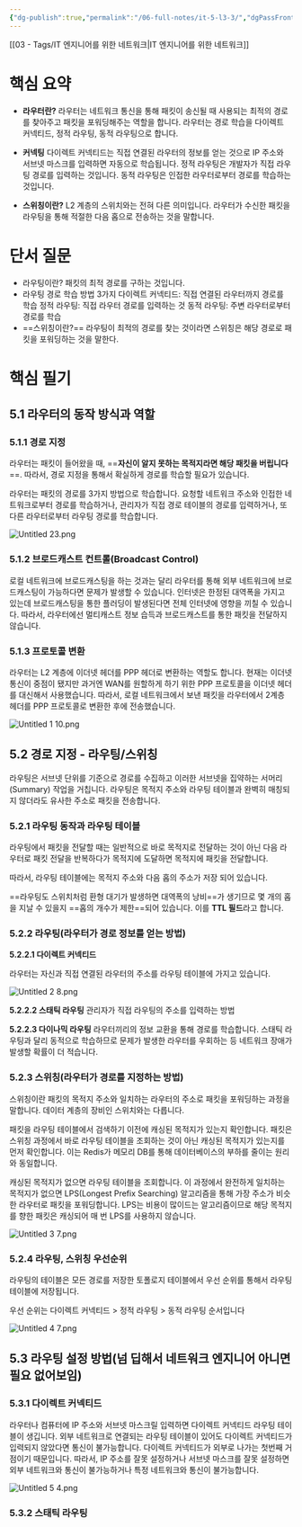 ```yaml
---
{"dg-publish":true,"permalink":"/06-full-notes/it-5-l3-3/","dgPassFrontmatter":true}
---
```


[[03 - Tags/IT 엔지니어를 위한 네트워크\|IT 엔지니어를 위한 네트워크]]
# 핵심 요약
- **라우터란?**
	라우터는 네트워크 통신을 통해 패킷이 송신될 때 사용되는 최적의 경로를 찾아주고 패킷을 포워딩해주는 역할을 합니다.
	라우터는 경로 학습을 다이렉트 커넥티드, 정적 라우팅, 동적 라우팅으로 합니다.

- **커넥팅**
	다이렉트 커넥티드는 직접 연결된 라우터의 정보를 얻는 것으로 IP 주소와 서브넷 마스크를 입력하면 자동으로 학습됩니다.
	정적 라우팅은 개발자가 직접 라우팅 경로를 입력하는 것입니다.
	동적 라우팅은 인접한 라우터로부터 경로를 학습하는 것입니다.

- **스위칭이란?**
	L2 계층의 스위치와는 전혀 다른 의미입니다. 라우터가 수신한 패킷을 라우팅을 통해 적절한 다음 홉으로 전송하는 것을 말합니다.
# 단서 질문
- 라우팅이란?
    패킷의 최적 경로를 구하는 것입니다.
- 라우팅 경로 학습 방법 3가지
    다이렉트 커넥티드: 직접 연결된 라우터까지 경로를 학습
    정적 라우팅: 직접 라우터 경로를 입력하는 것
    동적 라우팅: 주변 라우터로부터 경로를 학습
- ==스위칭이란?==
    라우팅이 최적의 경로를 찾는 것이라면 스위칭은 해당 경로로 패킷을 포워딩하는 것을 말한다.
# 핵심 필기
## 5.1 라우터의 동작 방식과 역할
### 5.1.1 경로 지정
라우터는 패킷이 들어왔을 때, ==**자신이 알지 못하는 목적지라면 해당 패킷을 버립니다**==. 따라서, 경로 지정을 통해서 확실하게 경로를 학습할 필요가 있습니다.

라우터는 패킷의 경로를 3가지 방법으로 학습합니다. 요청할 네트워크 주소와 인접한 네트워크로부터 경로를 학습하거나, 관리자가 직접 경로 테이블의 경로를 입력하거나, 또 다른 라우터로부터 라우팅 경로를 학습합니다.

![Untitled 23.png](/img/user/image/Untitled%2023.png)

### 5.1.2 브로드캐스트 컨트롤(Broadcast Control)
로컬 네트워크에 브로드캐스팅을 하는 것과는 달리 라우터를 통해 외부 네트워크에 브로드캐스팅이 가능하다면 문제가 발생할 수 있습니다. 인터넷은 한정된 대역폭을 가지고 있는데 브로드캐스팅을 통한 플러딩이 발생된다면 전체 인터넷에 영향을 끼칠 수 있습니다. 따라서, 라우터에선 멀티캐스트 정보 습득과 브로드캐스트를 통한 패킷을 전달하지 않습니다.

### 5.1.3 프로토콜 변환

라우터는 L2 계층에 이더넷 헤더를 PPP 헤더로 변환하는 역할도 합니다. 현재는 이더넷 통신이 중점이 됐지만 과거엔 WAN를 원할하게 하기 위한 PPP 프로토콜을 이더넷 헤더를 대신해서 사용했습니다. 따라서, 로컬 네트워크에서 보낸 패킷을 라우터에서 2계층 헤더를 PPP 프로토콜로 변환한 후에 전송했습니다.

![Untitled 1 10.png](/img/user/image/Untitled%201%2010.png)

## 5.2 경로 지정 - 라우팅/스위칭

라우팅은 서브넷 단위를 기준으로 경로를 수집하고 이러한 서브넷을 집약하는 서머리(Summary) 작업을 거칩니다. 라우팅은 목적지 주소와 라우팅 테이블과 완벽히 매칭되지 않더라도 유사한 주소로 패킷을 전송합니다.

### 5.2.1 라우팅 동작과 라우팅 테이블

라우팅에서 패킷을 전달할 때는 일반적으로 바로 목적지로 전달하는 것이 아닌 다음 라우터로 패킷 전달을 반복하다가 목적지에 도달하면 목적지에 패킷을 전달합니다.

따라서, 라우팅 테이블에는 목적지 주소와 다음 홉의 주소가 저장 되어 있습니다.

==라우팅도 스위치처럼 환형 대기가 발생하면 대역폭의 낭비==가 생기므로 몇 개의 홉을 지날 수 있을지 ==홉의 개수가 제한==되어 있습니다. 이를 **TTL 필드**라고 합니다.

### 5.2.2 라우팅(라우터가 경로 정보를 얻는 방법)

**5.2.2.1 다이렉트 커넥티드**

라우터는 자신과 직접 연결된 라우터의 주소를 라우팅 테이블에 가지고 있습니다.

![Untitled 2 8.png](/img/user/image/Untitled%202%208.png)

**5.2.2.2 스태틱 라우팅**
관리자가 직접 라우팅의 주소를 입력하는 방법

**5.2.2.3 다이나믹 라우팅**
라우터끼리의 정보 교환을 통해 경로를 학습합니다. 스태틱 라우팅과 달리 동적으로 학습하므로 문제가 발생한 라우터를 우회하는 등 네트워크 장애가 발생할 확률이 더 적습니다.

### 5.2.3 스위칭(라우터가 경로를 지정하는 방법)

스위칭이란 패킷의 목적지 주소와 일치하는 라우터의 주소로 패킷을 포워딩하는 과정을 말합니다. 데이터 계층의 장비인 스위치와는 다릅니다.

패킷을 라우팅 테이블에서 검색하기 이전에 캐싱된 목적지가 있는지 확인합니다. 패킷은 스위칭 과정에서 바로 라우팅 테이블을 조회하는 것이 아닌 캐싱된 목적지가 있는지를 먼저 확인합니다. 이는 Redis가 메모리 DB를 통해 데이터베이스의 부하를 줄이는 원리와 동일합니다.

캐싱된 목적지가 없으면 라우팅 테이블을 조회합니다. 이 과정에서 완전하게 일치하는 목적지가 없으면 LPS(Longest Prefix Searching) 알고리즘을 통해 가장 주소가 비슷한 라우터로 패킷을 포워딩합니다. LPS는 비용이 많이드는 알고리즘이므로 해당 목적지를 향한 패킷은 캐싱되어 매 번 LPS를 사용하지 않습니다.

![Untitled 3 7.png](/img/user/image/Untitled%203%207.png)

### 5.2.4 라우팅, 스위칭 우선순위
라우팅의 테이블은 모든 경로를 저장한 토폴로지 테이블에서 우선 순위를 통해서 라우팅 테이블에 저장됩니다.

우선 순위는 다이렉트 커넥티드 > 정적 라우팅 > 동적 라우팅 순서입니다

![Untitled 4 7.png](/img/user/image/Untitled%204%207.png)

## 5.3 라우팅 설정 방법(넘 딥해서 네트워크 엔지니어 아니면 필요 없어보임)

### 5.3.1 다이렉트 커넥티드

라우터나 컴퓨터에 IP 주소와 서브넷 마스크릴 입력하면 다이렉트 커넥티드 라우팅 테이블이 생깁니다. 외부 네트워크로 연결되는 라우팅 테이블이 있어도 다이렉트 커넥티드가 입력되지 않았다면 통신이 불가능합니다. 다이렉트 커넥티드가 외부로 나가는 첫번째 거점이기 때문입니다. 따라서, IP 주소를 잘못 설정하거나 서브넷 마스크를 잘못 설정하면 외부 네트워크와 통신이 불가능하거나 특정 네트워크와 통신이 불가능합니다.

![Untitled 5 4.png](/img/user/image/Untitled%205%204.png)

### 5.3.2 스태틱 라우팅

